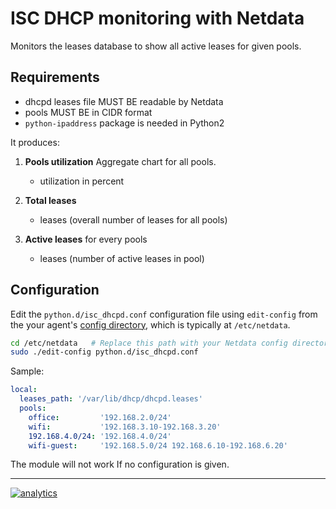 <!--
title: "ISC DHCP monitoring with Netdata"
custom_edit_url: https://github.com/netdata/netdata/edit/master/collectors/python.d.plugin/isc_dhcpd/README.md
sidebar_label: "ISC DHCP"
-->

# ISC DHCP monitoring with Netdata

Monitors the leases database to show all active leases for given pools.

## Requirements

-   dhcpd leases file MUST BE readable by Netdata
-   pools MUST BE in CIDR format
-   `python-ipaddress` package is needed in Python2

It produces:

1.  **Pools utilization** Aggregate chart for all pools.

    -   utilization in percent

2.  **Total leases**

    -   leases (overall number of leases for all pools)

3.  **Active leases** for every pools

    -   leases (number of active leases in pool)

## Configuration

Edit the `python.d/isc_dhcpd.conf` configuration file using `edit-config` from the your agent's [config
directory](/docs/step-by-step/step-04.md#find-your-netdataconf-file), which is typically at `/etc/netdata`.

```bash
cd /etc/netdata   # Replace this path with your Netdata config directory, if different
sudo ./edit-config python.d/isc_dhcpd.conf
```

Sample:

```yaml
local:
  leases_path: '/var/lib/dhcp/dhcpd.leases'
  pools:
    office:         '192.168.2.0/24'
    wifi:           '192.168.3.10-192.168.3.20'
    192.168.4.0/24: '192.168.4.0/24'
    wifi-guest:     '192.168.5.0/24 192.168.6.10-192.168.6.20'
```

The module will not work If no configuration is given.

---

[![analytics](https://www.google-analytics.com/collect?v=1&aip=1&t=pageview&_s=1&ds=github&dr=https%3A%2F%2Fgithub.com%2Fnetdata%2Fnetdata&dl=https%3A%2F%2Fmy-netdata.io%2Fgithub%2Fcollectors%2Fpython.d.plugin%2Fisc_dhcpd%2FREADME&_u=MAC~&cid=5792dfd7-8dc4-476b-af31-da2fdb9f93d2&tid=UA-64295674-3)](<>)
